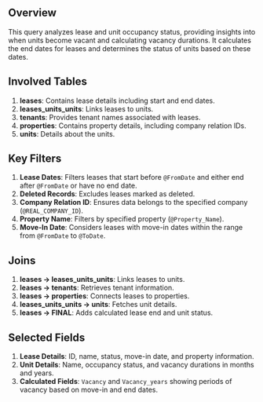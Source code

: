 ## Overview
This query analyzes lease and unit occupancy status, providing insights into when units become vacant and calculating vacancy durations. It calculates the end dates for leases and determines the status of units based on these dates.

## Involved Tables
1. **leases**: Contains lease details including start and end dates.
2. **leases_units_units**: Links leases to units.
3. **tenants**: Provides tenant names associated with leases.
4. **properties**: Contains property details, including company relation IDs.
5. **units**: Details about the units.

## Key Filters
1. **Lease Dates**: Filters leases that start before `@FromDate` and either end after `@FromDate` or have no end date.
2. **Deleted Records**: Excludes leases marked as deleted.
3. **Company Relation ID**: Ensures data belongs to the specified company (`@REAL_COMPANY_ID`).
4. **Property Name**: Filters by specified property (`@Property_Name`).
5. **Move-In Date**: Considers leases with move-in dates within the range from `@FromDate` to `@ToDate`.

## Joins
1. **leases → leases_units_units**: Links leases to units.
2. **leases → tenants**: Retrieves tenant information.
3. **leases → properties**: Connects leases to properties.
4. **leases_units_units → units**: Fetches unit details.
5. **leases → FINAL**: Adds calculated lease end and unit status.

## Selected Fields
1. **Lease Details**: ID, name, status, move-in date, and property information.
2. **Unit Details**: Name, occupancy status, and vacancy durations in months and years.
3. **Calculated Fields**: `Vacancy` and `Vacancy_years` showing periods of vacancy based on move-in and end dates.
